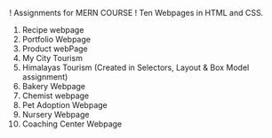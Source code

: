 ! Assignments for MERN COURSE !
Ten Webpages in HTML and CSS.
1.	 Recipe webpage
2.	 Portfolio Webpage
3.	 Product webPage
4.	 My City Tourism 
5.	 Himalayas Tourism (Created in Selectors, Layout & Box Model assignment)
6.	 Bakery Webpage
7.	 Chemist webpage
8.	 Pet Adoption Webpage
9.	 Nursery Webpage
10.	 Coaching Center Webpage
 
